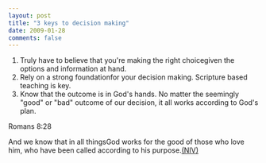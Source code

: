 ```yaml
---
layout: post
title: "3 keys to decision making"
date: 2009-01-28
comments: false
---
```



  1. Truly have to believe that you're making the right choicegiven the options and information at hand.
  2. Rely on a strong foundationfor your decision making. Scripture based teaching is key.
  3. Know that the outcome is in God's hands. No matter the seemingly "good" or "bad" outcome of our decision, it all works according to God's plan.
   
Romans 8:28
   
And we know that in all thingsGod works for the good of those who love him, who have been called according to his purpose.[(NIV)](http://christianity.about.com/od/faqhelpdesk/p/newinternationa.htm)
   
 

